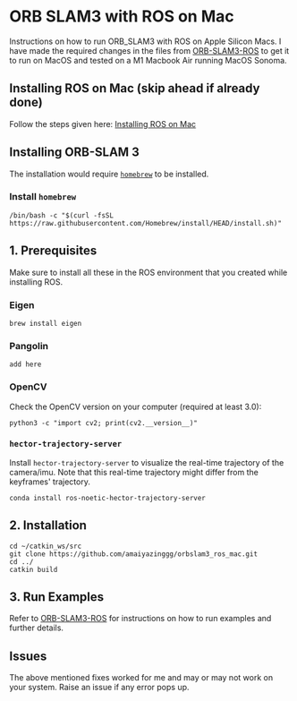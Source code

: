 # ORB SLAM3 with ROS on Mac
Instructions on how to run ORB_SLAM3 with ROS on Apple Silicon Macs. I have made the required changes in the files from [ORB-SLAM3-ROS](https://github.com/thien94/orb_slam3_ros) to get it to run on MacOS and tested on a M1 Macbook Air running MacOS Sonoma.

## Installing ROS on Mac (skip ahead if already done)
Follow the steps given here: [Installing ROS on Mac](https://atom-robotics-lab.github.io/wiki/markdown/ros/ROS_installation/installation_on_mac.html)

## Installing ORB-SLAM 3
The installation would require [`homebrew`](https://brew.sh) to be installed.

### Install `homebrew`
```
/bin/bash -c "$(curl -fsSL https://raw.githubusercontent.com/Homebrew/install/HEAD/install.sh)"
```
## 1. Prerequisites
Make sure to install all these in the ROS environment that you created while installing ROS.
### Eigen
```
brew install eigen
```
### Pangolin
```
add here
```
### OpenCV
Check the OpenCV version on your computer (required at least 3.0):
```
python3 -c "import cv2; print(cv2.__version__)"
```
### `hector-trajectory-server`
Install `hector-trajectory-server` to visualize the real-time trajectory of the camera/imu. Note that this real-time trajectory might differ from the keyframes' trajectory.
```
conda install ros-noetic-hector-trajectory-server
```
## 2. Installation
```
cd ~/catkin_ws/src
git clone https://github.com/amaiyazinggg/orbslam3_ros_mac.git
cd ../
catkin build
```
## 3. Run Examples
Refer to [ORB-SLAM3-ROS](https://github.com/thien94/orb_slam3_ros) for instructions on how to run examples and further details.

## Issues
The above mentioned fixes worked for me and may or may not work on your system. Raise an issue if any error pops up.
